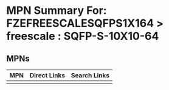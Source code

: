 



# MPN Summary For: FZEFREESCALESQFPS1X164 > freescale : SQFP-S-10X10-64

## MPNs
  

|MPN|Direct Links|Search Links|
| :--- | :--- | :--- |
||||
